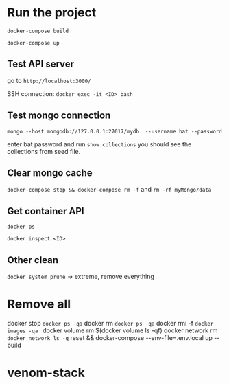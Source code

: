 # Run the project

`docker-compose build`

`docker-compose up`


## Test API server

go to `http://localhost:3000/`

SSH connection: `docker exec -it <ID> bash`


## Test mongo connection

``mongo --host mongodb://127.0.0.1:27017/mydb  --username bat --password``

enter bat password and run ``show collections`` you should see the collections from seed file.


## Clear mongo cache

``docker-compose stop && docker-compose rm -f`` and `rm -rf myMongo/data`

## Get container API

`docker ps`

`docker inspect <ID>`


## Other clean

`docker system prune` -> extreme, remove everything

# Remove all
docker stop `docker ps -qa`
docker rm `docker ps -qa`
docker rmi -f `docker images -qa `
docker volume rm $(docker volume ls -qf)
docker network rm `docker network ls -q`
reset && docker-compose --env-file=.env.local up --build

# venom-stack
